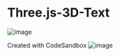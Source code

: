 
# Three.js-3D-Text

![image](https://github.com/Imagineer99/Three.js-3D-Text/assets/130007945/c926f184-3233-4a54-81c1-34912a355bbf)



Created with CodeSandbox
![image](https://github.com/Imagineer99/Three.js-3D-Text/assets/130007945/3c0121cb-6243-43fe-924b-e2940a9fccc7)
